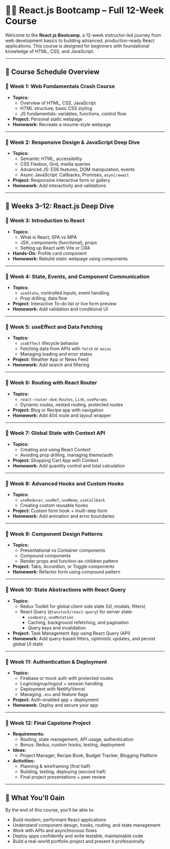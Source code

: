 # 👨‍🏫 React.js Bootcamp – Full 12-Week Course

Welcome to the **React.js Bootcamp**, a 12-week instructor-led journey from web development basics to building advanced, production-ready React applications. This course is designed for beginners with foundational knowledge of HTML, CSS, and JavaScript.

---

## 📅 Course Schedule Overview

### 📖 Week 1: Web Fundamentals Crash Course
- **Topics:**
  - Overview of HTML, CSS, JavaScript
  - HTML structure, basic CSS styling
  - JS fundamentals: variables, functions, control flow
- **Project:** Personal static webpage
- **Homework:** Recreate a resume-style webpage

---

### 📖 Week 2: Responsive Design & JavaScript Deep Dive
- **Topics:**
  - Semantic HTML, accessibility
  - CSS Flexbox, Grid, media queries
  - Advanced JS: ES6 features, DOM manipulation, events
  - Async JavaScript: Callbacks, Promises, `async/await`
- **Project:** Responsive interactive form or gallery
- **Homework:** Add interactivity and validations

---

## 🚀 Weeks 3–12: React.js Deep Dive

### 📘 Week 3: Introduction to React
- **Topics:**
  - What is React, SPA vs MPA
  - JSX, components (functional), props
  - Setting up React with Vite or CRA
- **Hands-On:** Profile card component
- **Homework:** Rebuild static webpage using components

---

### 📘 Week 4: State, Events, and Component Communication
- **Topics:**
  - `useState`, controlled inputs, event handling
  - Prop drilling, data flow
- **Project:** Interactive To-do list or live form preview
- **Homework:** Add validation and conditional UI

---

### 📘 Week 5: useEffect and Data Fetching
- **Topics:**
  - `useEffect` lifecycle behavior
  - Fetching data from APIs with `fetch` or `axios`
  - Managing loading and error states
- **Project:** Weather App or News Feed
- **Homework:** Add search and filtering

---

### 📘 Week 6: Routing with React Router
- **Topics:**
  - `react-router-dom`: `Routes`, `Link`, `useParams`
  - Dynamic routes, nested routing, protected routes
- **Project:** Blog or Recipe app with navigation
- **Homework:** Add 404 route and layout wrapper

---

### 📘 Week 7: Global State with Context API
- **Topics:**
  - Creating and using React Context
  - Avoiding prop drilling, managing theme/auth
- **Project:** Shopping Cart App with Context
- **Homework:** Add quantity control and total calculation

---

### 📘 Week 8: Advanced Hooks and Custom Hooks
- **Topics:**
  - `useReducer`, `useRef`, `useMemo`, `useCallback`
  - Creating custom reusable hooks
- **Project:** Custom form hook + multi-step form
- **Homework:** Add animation and error boundaries

---

### 📘 Week 9: Component Design Patterns
- **Topics:**
  - Presentational vs Container components
  - Compound components
  - Render props and function-as-children pattern
- **Project:** Tabs, Accordion, or Toggle components
- **Homework:** Refactor form using compound pattern

---

### 📘 Week 10: State Abstractions with React Query
- **Topics:**
  - Redux Toolkit for global client-side state (UI, modals, filters)
  - React Query (`@tanstack/react-query`) for server state:
    - `useQuery`, `useMutation`
    - Caching, background refetching, and pagination
    - Query keys and invalidation
- **Project:** Task Management App using React Query (API)
- **Homework:** Add query-based filters, optimistic updates, and persist global UI state

---

### 📘 Week 11: Authentication & Deployment
- **Topics:**
  - Firebase or mock auth with protected routes
  - Login/signup/logout + session handling
  - Deployment with Netlify/Vercel
  - Managing `.env` and feature flags
- **Project:** Auth-enabled app + deployment
- **Homework:** Deploy and secure your app

---

### 📘 Week 12: Final Capstone Project
- **Requirements:**
  - Routing, state management, API usage, authentication
  - Bonus: Redux, custom hooks, testing, deployment
- **Ideas:**
  - Project Manager, Recipe Book, Budget Tracker, Blogging Platform
- **Activities:**
  - Planning & wireframing (first half)
  - Building, testing, deploying (second half)
  - Final project presentations + peer review

---

## 🏁 What You'll Gain

By the end of this course, you’ll be able to:
- Build modern, performant React applications
- Understand component design, hooks, routing, and state management
- Work with APIs and asynchronous flows
- Deploy apps confidently and write testable, maintainable code
- Build a real-world portfolio project and present it professionally

